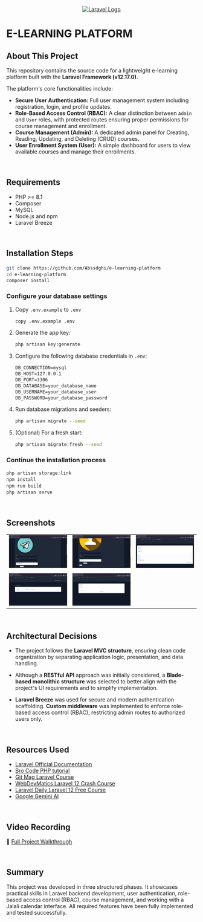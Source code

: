 <p align="center">
  <a href="https://laravel.com" target="_blank">
    <img src="https://raw.githubusercontent.com/laravel/art/master/logo-lockup/5%20SVG/2%20CMYK/1%20Full%20Color/laravel-logolockup-cmyk-red.svg" width="400" alt="Laravel Logo">
  </a>
</p>

# E-LEARNING PLATFORM

## About This Project

This repository contains the source code for a lightweight e-learning platform built with the **Laravel Framework (v12.17.0)**.

The platform's core functionalities include:

- **Secure User Authentication:** Full user management system including registration, login, and profile updates.
- **Role-Based Access Control (RBAC):** A clear distinction between `Admin` and `User` roles, with protected routes ensuring proper permissions for course management and enrollment.
- **Course Management (Admin):** A dedicated admin panel for Creating, Reading, Updating, and Deleting (CRUD) courses.
- **User Enrollment System (User):** A simple dashboard for users to view available courses and manage their enrollments.

<br>

## Requirements
- PHP >= 8.1  
- Composer  
- MySQL  
- Node.js and npm  
- Laravel Breeze  

<br>

## Installation Steps
```bash
git clone https://github.com/Abssdghi/e-learning-platform
cd e-learning-platform
composer install
```
### Configure your database settings 
1. Copy `.env.example` to `.env`  
   ```bash
   copy .env.example .env
   ```
2. Generate the app key:  
   ```bash
   php artisan key:generate
   ```
3. Configure the following database credentials in `.env`:
   ```env
   DB_CONNECTION=mysql
   DB_HOST=127.0.0.1
   DB_PORT=3306
   DB_DATABASE=your_database_name
   DB_USERNAME=your_database_user
   DB_PASSWORD=your_database_password
   ```
4. Run database migrations and seeders:  
   ```bash
   php artisan migrate --seed
   ```
5. (Optional) For a fresh start:  
   ```bash
   php artisan migrate:fresh --seed
   ```
### Continue the installation process
```bash
php artisan storage:link
npm install
npm run build
php artisan serve
```


<br>

## Screenshots

||||
|-|-|-|
| ![1](/screenshots/1.png) | ![2](/screenshots/2.png) | ![3](/screenshots/3.png) |
| | |
| ![4](/screenshots/4.png) | ![5](/screenshots/5.png) |

<br>

## Architectural Decisions

- The project follows the **Laravel MVC structure**, ensuring clean code organization by separating application logic, presentation, and data handling.

- Although a **RESTful API** approach was initially considered, a **Blade-based monolithic structure** was selected to better align with the project's UI requirements and to simplify implementation.

- **Laravel Breeze** was used for secure and modern authentication scaffolding. **Custom middleware** was implemented to enforce role-based access control (RBAC), restricting admin routes to authorized users only.

<br>

## Resources Used
- [Laravel Official Documentation](https://laravel.com/docs/12.x)  
- [Bro Code PHP tutorial](https://youtube.com/playlist?list=PLZPZq0r_RZOO6bGTY9jbLOyF_x6tgwcuB)  
- [Git Mag Laravel Course](https://youtube.com/playlist?list=PL1xdRbCBrpocot3OeKdg-DjEfIwUIge4x)  
- [WebDevMatics Laravel 12 Crash Course](https://youtu.be/of2BClSU4VI)  
- [Laravel Daily Laravel 12 Free Course](https://youtu.be/EThrrjtnddw)  
- [Google Gemini AI](https://gemini.google.com/)  

<br>

## Video Recording

🔗 [Full Project Walkthrough](https://drive.google.com/file/d/1sJVHx3RI83RJ8zaX7jFfphnIJrJeEnrh)

<br>

## Summary

This project was developed in three structured phases. It showcases practical skills in Laravel backend development, user authentication, role-based access control (RBAC), course management, and working with a Jalali calendar interface. All required features have been fully implemented and tested successfully.